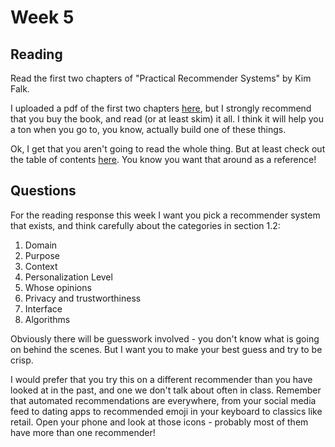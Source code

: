 # Week 5

## Reading

Read the first two chapters of "Practical Recommender Systems" by Kim Falk.

I uploaded a pdf of the first two chapters [here](https://github.com/jemmott/dsc180a06-fa20/blob/master/papers/Practical.Recommender.Systems%20ch%201-2.pdf), but I strongly recommend that you buy the book, and read (or at least skim) it all.  I think it will help you a ton when you go to, you know, actually build one of these things.

Ok, I get that you aren't going to read the whole thing.  But at least check out the table of contents [here](https://www.manning.com/books/practical-recommender-systems).  You know you want that around as a reference!

## Questions

For the reading response this week I want you pick a recommender system that exists, and think carefully about the categories in section 1.2:

1. Domain
2. Purpose
3. Context
4. Personalization Level
5. Whose opinions
6. Privacy and trustworthiness
7. Interface
8. Algorithms

Obviously there will be guesswork involved - you don't know what is going on behind the scenes.  But I want you to make your best guess and try to be crisp.

I would prefer that you try this on a different recommender than you have looked at in the past, and one we don't talk about often in class.  Remember that automated recommendations are everywhere, from your social media feed to dating apps to recommended emoji in your keyboard to classics like retail.  Open your phone and look at those icons - probably most of them have more than one recommender!